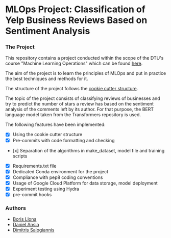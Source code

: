 MLOps Project: Classification of Yelp Business Reviews Based on Sentiment Analysis
==============================

### The Project
This repository contains a project conducted within the scope of the DTU's course "Machine Learning Operations" which can be found [here](https://github.com/SkafteNicki/dtu_mlops).

The aim of the project is to learn the principles of MLOps and put in practice the best techniques and methods for it.

The structure of the project follows the [cookie cutter structure](http://drivendata.github.io/cookiecutter-data-science/).

The topic of the project consists of classifying reviews of businesses and try to predict the number of stars a review has based on the sentiment analysis of the comments left by its author. For that purpose, the BERT language model taken from the Transformers repository is used.

The following features have been implemented:

- [x] Using the cookie cutter structure
- [x] Pre-commits with code formatting and checking
- [x] Separation of the algorithms in make_dataset, model file and training scripts
- [x] Requirements.txt file
- [x] Dedicated Conda environment for the project
- [x] Compliance with pep8 coding conventions
- [x] Usage of Google Cloud Platform for data storage, model deployment
- [x] Experiment testing using Hydra
- [x] pre-commit hooks

### Authors

* [Boris Llona](https://github.com/borisllona)
* [Daniel Ansia](https://github.com/dibuja)
* [Dimitris Salogiannis](https://github.com/DimSalogiannis)
